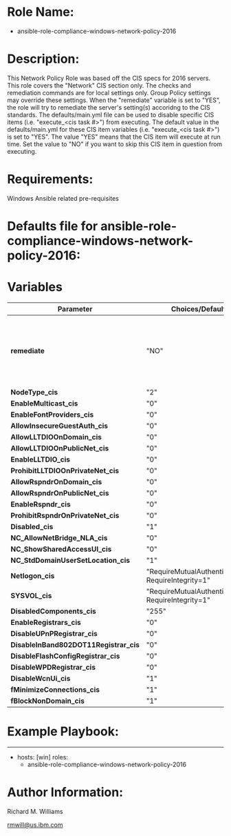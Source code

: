 # Role Name:
- ansible-role-compliance-windows-network-policy-2016

# Description:
This Network Policy Role was based off the CIS specs for 2016 servers.   This
role covers the "Network" CIS section only. The checks and remediation commands
are for local settings only. Group Policy settings may override these settings.
When the "remediate" variable is set to "YES", the role will try to remediate
the server's setting(s) accoridng to the CIS standards.  The defaults/main.yml
file can be used to disable specific CIS items (i.e. "execute_<cis task #>")
from executing. The default value in the defaults/main.yml for these CIS item
variables (i.e. "execute_<cis task #>") is set to "YES". The value "YES" means
that the CIS item will execute at run time. Set the value to "NO" if you want
to skip this CIS item in question from executing.

# Requirements:
Windows Ansible related pre-requisites

# Defaults file for ansible-role-compliance-windows-network-policy-2016:
# Variables
Parameter | Choices/Defaults|Comments
----------|-----------------|--------
__remediate__ | "NO" | variable for whether or not to remediate the non-compliant settings.
__NodeType_cis__ | "2" | CIS value.
__EnableMulticast_cis__ |"0"| CIS value.
__EnableFontProviders_cis__ |"0"| CIS value.
__AllowInsecureGuestAuth_cis__ |"0"| CIS value.
__AllowLLTDIOOnDomain_cis__ |"0"| CIS value.
__AllowLLTDIOOnPublicNet_cis__ |"0"| CIS value.
__EnableLLTDIO_cis__ |"0"| CIS value.
__ProhibitLLTDIOOnPrivateNet_cis__ |"0"| CIS value.
__AllowRspndrOnDomain_cis__ |"0"| CIS value.
__AllowRspndrOnPublicNet_cis__ |"0"| CIS value.
__EnableRspndr_cis__ |"0"| CIS value.
__ProhibitRspndrOnPrivateNet_cis__ |"0"| CIS value.
__Disabled_cis__ |"1"| CIS value.
__NC_AllowNetBridge_NLA_cis__ |"0"| CIS value.
__NC_ShowSharedAccessUI_cis__ |"0"| CIS value.
__NC_StdDomainUserSetLocation_cis__ |"1"| CIS value.
__Netlogon_cis__ |"RequireMutualAuthentication=1, RequireIntegrity=1"| CIS value.
__SYSVOL_cis__ |"RequireMutualAuthentication=1, RequireIntegrity=1"| CIS value.
__DisabledComponents_cis__ |"255"| CIS value.
__EnableRegistrars_cis__ |"0"| CIS value.
__DisableUPnPRegistrar_cis__ |"0"| CIS value.
__DisableInBand802DOT11Registrar_cis__ |"0"| CIS value.
__DisableFlashConfigRegistrar_cis__ |"0"| CIS value.
__DisableWPDRegistrar_cis__ |"0"| CIS value.
__DisableWcnUi_cis__ |"1"| CIS value.
__fMinimizeConnections_cis__ |"1"| CIS value.
__fBlockNonDomain_cis__ |"1"| CIS value.



# Example Playbook:
---
 - hosts: [win]
   roles:
   - ansible-role-compliance-windows-network-policy-2016


# Author Information:
Richard M. Williams

rmwill@us.ibm.com
